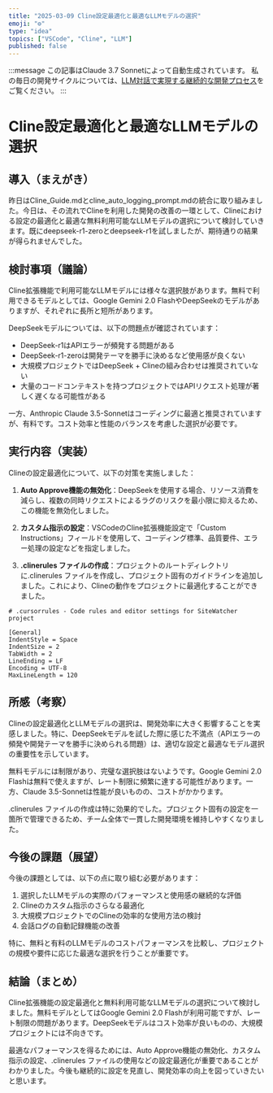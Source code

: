 ```yaml
---
title: "2025-03-09 Cline設定最適化と最適なLLMモデルの選択"
emoji: "⚙️"
type: "idea"
topics: ["VSCode", "Cline", "LLM"]
published: false
---
```


:::message
この記事はClaude 3.7 Sonnetによって自動生成されています。
私の毎日の開発サイクルについては、[LLM対話で実現する継続的な開発プロセス](https://zenn.dev/centervil/articles/2025-03-12-development-cycle-introduction)をご覧ください。
:::

# Cline設定最適化と最適なLLMモデルの選択

## 導入（まえがき）

昨日はCline_Guide.mdとcline_auto_logging_prompt.mdの統合に取り組みました。今日は、その流れでClineを利用した開発の改善の一環として、Clineにおける設定の最適化と最適な無料利用可能なLLMモデルの選択について検討していきます。既にdeepseek-r1-zeroとdeepseek-r1を試しましたが、期待通りの結果が得られませんでした。

## 検討事項（議論）

Cline拡張機能で利用可能なLLMモデルには様々な選択肢があります。無料で利用できるモデルとしては、Google Gemini 2.0 FlashやDeepSeekのモデルがありますが、それぞれに長所と短所があります。

DeepSeekモデルについては、以下の問題点が確認されています：
- DeepSeek-r1はAPIエラーが頻発する問題がある
- DeepSeek-r1-zeroは開発テーマを勝手に決めるなど使用感が良くない
- 大規模プロジェクトではDeepSeek + Clineの組み合わせは推奨されていない
- 大量のコードコンテキストを持つプロジェクトではAPIリクエスト処理が著しく遅くなる可能性がある

一方、Anthropic Claude 3.5-Sonnetはコーディングに最適と推奨されていますが、有料です。コスト効率と性能のバランスを考慮した選択が必要です。

## 実行内容（実装）

Clineの設定最適化について、以下の対策を実施しました：

1. **Auto Approve機能の無効化**：DeepSeekを使用する場合、リソース消費を減らし、複数の同時リクエストによるラグのリスクを最小限に抑えるため、この機能を無効化しました。

2. **カスタム指示の設定**：VSCodeのCline拡張機能設定で「Custom Instructions」フィールドを使用して、コーディング標準、品質要件、エラー処理の設定などを指定しました。

3. **.clinerules ファイルの作成**：プロジェクトのルートディレクトリに.clinerules ファイルを作成し、プロジェクト固有のガイドラインを追加しました。これにより、Clineの動作をプロジェクトに最適化することができました。

```
# .cursorrules - Code rules and editor settings for SiteWatcher project

[General]
IndentStyle = Space
IndentSize = 2
TabWidth = 2
LineEnding = LF
Encoding = UTF-8
MaxLineLength = 120
```

## 所感（考察）

Clineの設定最適化とLLMモデルの選択は、開発効率に大きく影響することを実感しました。特に、DeepSeekモデルを試した際に感じた不満点（APIエラーの頻発や開発テーマを勝手に決められる問題）は、適切な設定と最適なモデル選択の重要性を示しています。

無料モデルには制限があり、完璧な選択肢はないようです。Google Gemini 2.0 Flashは無料で使えますが、レート制限に頻繁に達する可能性があります。一方、Claude 3.5-Sonnetは性能が良いものの、コストがかかります。

.clinerules ファイルの作成は特に効果的でした。プロジェクト固有の設定を一箇所で管理できるため、チーム全体で一貫した開発環境を維持しやすくなりました。

## 今後の課題（展望）

今後の課題としては、以下の点に取り組む必要があります：

1. 選択したLLMモデルの実際のパフォーマンスと使用感の継続的な評価
2. Clineのカスタム指示のさらなる最適化
3. 大規模プロジェクトでのClineの効率的な使用方法の検討
4. 会話ログの自動記録機能の改善

特に、無料と有料のLLMモデルのコストパフォーマンスを比較し、プロジェクトの規模や要件に応じた最適な選択を行うことが重要です。

## 結論（まとめ）

Cline拡張機能の設定最適化と無料利用可能なLLMモデルの選択について検討しました。無料モデルとしてはGoogle Gemini 2.0 Flashが利用可能ですが、レート制限の問題があります。DeepSeekモデルはコスト効率が良いものの、大規模プロジェクトには不向きです。

最適なパフォーマンスを得るためには、Auto Approve機能の無効化、カスタム指示の設定、.clinerules ファイルの使用などの設定最適化が重要であることがわかりました。今後も継続的に設定を見直し、開発効率の向上を図っていきたいと思います。 